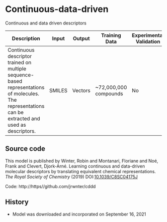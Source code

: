 # Continuous-data-driven

Continuous and data driven descriptors

| Description | Input  | Output  | Training Data | Experimental Validation |
| ------- | --- | --- | --- | --- |
| Continuous descriptor trained on multiple sequence-based representations of molecules. The representations can be extracted and used as descriptors. | SMILES | Vectors | ~72,000,000 compounds | No |

## Source code
This model is published by Winter, Robin and Montanari, Floriane and Noé, Frank and Clevert, Djork-Arné. Learning continuous and data-driven molecular descriptors by translating equivalent chemical representations. *The Royal Society of Chemistry* (2019)  DOI:[10.1039/C8SC04175J
](http://dx.doi.org/10.1039/C8SC04175J)

Code: http://https//github.com/jrwnter/cddd

## History
- Model was downloaded and incorporated on September 16, 2021 
